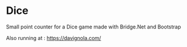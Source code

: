 # Dice
Small point counter for a Dice game made with Bridge.Net and Bootstrap

Also running at : https://davignola.com/
